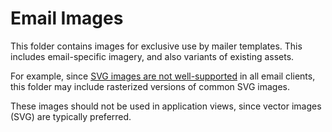 # Email Images

This folder contains images for exclusive use by mailer templates. This includes email-specific imagery, and also variants of existing assets.

For example, since [SVG images are not well-supported](https://www.caniemail.com/features/image-svg/) in all email clients, this folder may include rasterized versions of common SVG images.

These images should not be used in application views, since vector images (SVG) are typically preferred.
